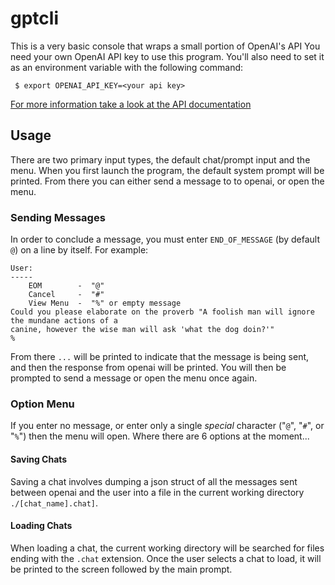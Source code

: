 # gptcli
This is a very basic console that wraps a small portion of OpenAI's API
You need your own OpenAI API key to use this program. You'll also need to set it as an
environment variable with the following command:
```
 $ export OPENAI_API_KEY=<your api key>
```
[For more information take a look at the API documentation](https://platform.openai.com/docs/quickstart?context=python)


## Usage
There are two primary input types, the default chat/prompt input and the menu. When you first
launch the program, the default system prompt will be printed. From there you can either send
a message to to openai, or open the menu.

### Sending Messages
In order to conclude a message, you must enter `END_OF_MESSAGE` (by default `@`) on a line by
itself. For example:
```
User:
-----
    EOM        -  "@"
    Cancel     -  "#"
    View Menu  -  "%" or empty message
Could you please elaborate on the proverb "A foolish man will ignore the mundane actions of a
canine, however the wise man will ask 'what the dog doin?'"
%
```
From there `...` will be printed to indicate that the message is being sent, and then the 
response from openai will be printed. You will then be prompted to send a message or open the
menu once again.

### Option Menu
If you enter no message, or enter only a single *special* character ("`@`", "`#`", or "`%`")
then the menu will open. Where there are 6 options at the moment...

#### Saving Chats
Saving a chat involves dumping a json struct of all the messages sent between openai and the
user into a file in the current working directory `./[chat_name].chat]`.

#### Loading Chats
When loading a chat, the current working directory will be searched for files ending with the
`.chat` extension. Once the user selects a chat to load, it will be printed to the screen
followed by the main prompt.

